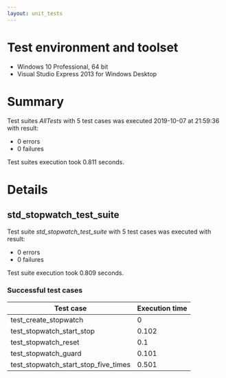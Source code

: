 ```yaml
---
layout: unit_tests
---
```


# Test environment and toolset 

* Windows 10 Professional, 64 bit
* Visual Studio Express 2013 for Windows Desktop

# Summary

Test suites *AllTests* with 5 test cases was executed 2019-10-07 at 21:59:36 with result:

* 0 errors
* 0 failures

Test suites execution took 0.811 seconds.

# Details

## std_stopwatch_test_suite

Test suite *std_stopwatch_test_suite* with 5 test cases was executed with result:

* 0 errors
* 0 failures

Test suite execution took 0.809 seconds.

### Successful test cases

Test case|Execution time
-|-
test_create_stopwatch | 0
test_stopwatch_start_stop | 0.102
test_stopwatch_reset | 0.1
test_stopwatch_guard | 0.101
test_stopwatch_start_stop_five_times | 0.501
